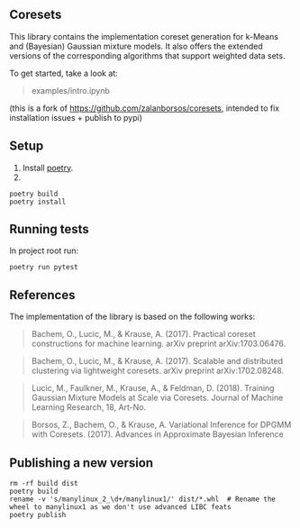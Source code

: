 Coresets
--------
This library contains the implementation coreset generation for k-Means and (Bayesian) Gaussian mixture models.
It also offers the extended versions of the corresponding algorithms that support weighted data sets.

To get started, take a look at:
>examples/intro.ipynb

(this is a fork of https://github.com/zalanborsos/coresets, intended to fix installation issues + publish to pypi)

Setup
-------
1. Install [poetry](https://python-poetry.org/docs/).
2.
```shell
poetry build
poetry install
```

Running tests
-------------
In project root run:
```shell
poetry run pytest
```


References
---------
The implementation of the library is based on the following works:
>Bachem, O., Lucic, M., & Krause, A. (2017). Practical coreset constructions for machine learning. arXiv preprint arXiv:1703.06476.

> Bachem, O., Lucic, M., & Krause, A. (2017). Scalable and distributed clustering via lightweight coresets. arXiv preprint arXiv:1702.08248.

>Lucic, M., Faulkner, M., Krause, A., & Feldman, D. (2018). Training Gaussian Mixture Models at Scale via Coresets. Journal of Machine Learning Research, 18, Art-No.

> Borsos, Z., Bachem, O., & Krause, A. Variational Inference for DPGMM with Coresets. (2017). Advances in Approximate Bayesian Inference


Publishing a new version
------------------------

```shell
rm -rf build dist
poetry build
rename -v 's/manylinux_2_\d+/manylinux1/' dist/*.whl  # Rename the wheel to manylinux1 as we don't use advanced LIBC feats
poetry publish
```
